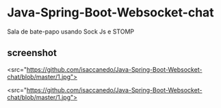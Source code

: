 # Java-Spring-Boot-Websocket-chat
Sala de bate-papo usando Sock Js e STOMP


## screenshot

<src="https://github.com/isaccanedo/Java-Spring-Boot-Websocket-chat/blob/master/1.jpg">

<src="https://github.com/isaccanedo/Java-Spring-Boot-Websocket-chat/blob/master/1.jpg">

